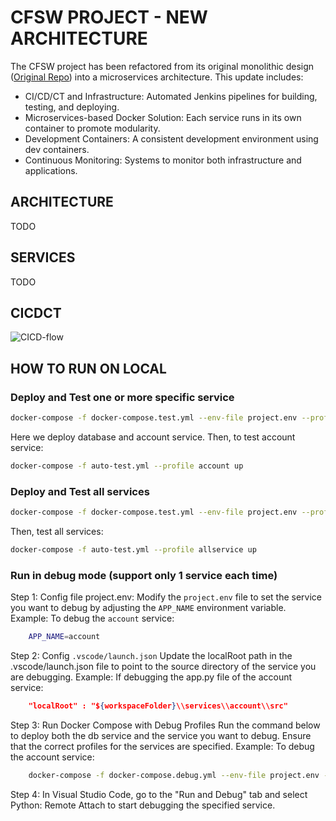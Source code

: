 # CFSW PROJECT - NEW ARCHITECTURE

The CFSW project has been refactored from its original monolithic design ([Original Repo](https://github.com/quoctruong3105/CFSW)) into a microservices architecture.
 This update includes:

- CI/CD/CT and Infrastructure: Automated Jenkins pipelines for building, testing, and deploying.
- Microservices-based Docker Solution: Each service runs in its own container to promote modularity.
- Development Containers: A consistent development environment using dev containers.
- Continuous Monitoring: Systems to monitor both infrastructure and applications.

## ARCHITECTURE
TODO

## SERVICES
TODO

## CICDCT
![CICD-flow](https://github.com/user-attachments/assets/1c096cad-aec6-4686-96de-2cf55e702a94)

## HOW TO RUN ON LOCAL

### Deploy and Test one or more specific service
```bash
docker-compose -f docker-compose.test.yml --env-file project.env --profile db --profile account up
```
Here we deploy database and account service. Then, to test account service:
```bash
docker-compose -f auto-test.yml --profile account up
```

### Deploy and Test all services
```bash
docker-compose -f docker-compose.test.yml --env-file project.env --profile system up
```
Then, test all services:
```bash
docker-compose -f auto-test.yml --profile allservice up
```

### Run in debug mode (support only 1 service each time)
Step 1: Config file project.env:
    Modify the `project.env` file to set the service you want to debug by adjusting the `APP_NAME` environment variable.
    Example: To debug the `account` service:
```bash
    APP_NAME=account
```
Step 2: Config `.vscode/launch.json`
    Update the localRoot path in the .vscode/launch.json file to point to the source directory of the service you are debugging.
    Example: If debugging the app.py file of the account service:
```json
    "localRoot" : "${workspaceFolder}\\services\\account\\src"
```
Step 3: Run Docker Compose with Debug Profiles
    Run the command below to deploy both the db service and the service you want to debug. Ensure that the correct profiles for the services are specified.
    Example: To debug the account service:
```bash
    docker-compose -f docker-compose.debug.yml --env-file project.env --profile db --profile account up
```
Step 4: In Visual Studio Code, go to the "Run and Debug" tab and select Python: Remote Attach to start debugging the specified service.
